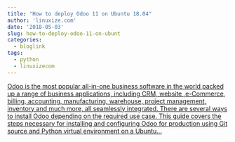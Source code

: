```yaml
---
title: "How to deploy Odoo 11 on Ubuntu 18.04"
author: 'linuxize.com'
date: '2018-05-03'
slug: how-to-deploy-odoo-11-on-ubunt
categories:
  - bloglink
tags:
  - python
  - linuxizecom
---
```


[Odoo is the most popular all-in-one business software in the world packed up a range of business applications, including CRM, website ,e-Commerce, billing, accounting, manufacturing, warehouse, project management, inventory and much more, all seamlessly integrated. There are several ways to install Odoo depending on the required use case. This guide covers the steps necessary for installing and configuring Odoo for production using Git source and Python virtual environment on a Ubuntu...<click to read more>](https://linuxize.com/post/how-to-deploy-odoo-11-on-ubuntu-18-04/)

